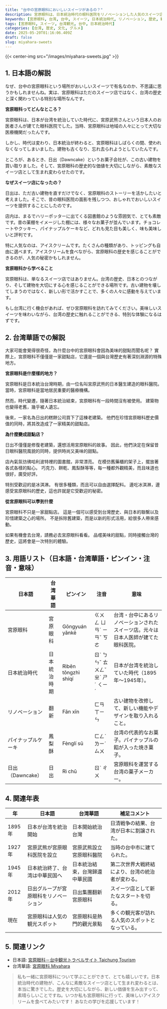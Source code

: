 ```yaml
---
title: "台中の宮原眼科においしいスイーツがあるの？"
description: 宮原眼科は、日本統治時代の眼科医院をリノベーションした人気のスイーツ店です。その歴史と魅力を探ります。
keywords: [宮原眼科, 台湾, 台中, スイーツ, 日本統治時代, リノベーション, 歴史, 観光]
tags: [宮原眼科, スイーツ, 台湾観光, 台中, 日本統治時代]
categories: [台湾, 歴史, 文化, グルメ]
date: 2025-05-20T01:16:06.409Z
draft: false
slug: miyahara-sweets
---
```


{{< center-img src="/images/miyahara-sweets.jpg" >}}

## 1. 日本語の解説

なぜ、台中の宮原眼科という場所がおいしいスイーツで有名なのか、不思議に思うかもしれませんね。実は、宮原眼科はただのスイーツ店ではなく、台湾の歴史と深く関わっている特別な場所なんです。

**宮原眼科ってどんなところ？**

宮原眼科は、日本が台湾を統治していた時代に、宮原武熊さんという日本人のお医者さんが建てた眼科医院でした。当時、宮原眼科は地域の人々にとって大切な医療機関だったんです。

しかし、時代は変わり、日本統治が終わると、宮原眼科はしばらくの間、使われなくなってしまいました。建物も古くなり、忘れ去られようとしていたんです。

ところが、あるとき、日出（Dawncake）というお菓子会社が、この古い建物を買い取りました。そして、宮原眼科の歴史的な価値を大切にしながら、素敵なスイーツ店として生まれ変わらせたのです。

**なぜスイーツ店になったの？**

日出は、ただ古い建物を直すだけでなく、宮原眼科のストーリーを活かしたいと考えました。そこで、昔の眼科医院の面影を残しつつ、おしゃれでおいしいスイーツを提供することにしたのです。

店内は、まるでハリーポッターに出てくる図書館のような雰囲気で、とても素敵です。昔の薬棚をイメージした棚には、様々なお菓子が並んでいます。チョコレートやクッキー、パイナップルケーキなど、どれも見た目も美しく、味も美味しいと評判です。

特に人気なのは、アイスクリームです。たくさんの種類があり、トッピングも自由に選べます。アイスクリームを食べながら、宮原眼科の歴史を感じることができるのが、人気の秘密かもしれません。

**宮原眼科から学べること**

宮原眼科は、単なるスイーツ店ではありません。台湾の歴史、日本とのつながり、そして建物を大切にする心を感じることができる場所です。古い建物を壊してしまうのではなく、新しい形で活かすことで、多くの人々に感動を与えています。

もし台湾に行く機会があれば、ぜひ宮原眼科を訪れてみてください。美味しいスイーツを味わいながら、台湾の歴史に触れることができる、特別な体験になるはずです。

## 2. 台湾華語での解説

大家可能會覺得很奇怪，為什麼台中的宮原眼科會因為美味的甜點而聞名呢？ 實際上，宮原眼科不僅僅是一家甜點店，它還是一個與台灣歷史有著深刻淵源的特殊地方。

**宮原眼科是什麼樣的地方？**

宮原眼科是日本統治台灣時期，由一位名叫宮原武熊的日本醫生建造的眼科醫院。 當時，宮原眼科是當地居民重要的醫療機構。

然而，時代變遷，隨著日本統治結束，宮原眼科有一段時間沒有被使用。 建築物也變得老舊，幾乎被人遺忘。

後來，一家名為日出的糕餅公司買下了這棟老建築。 他們在珍惜宮原眼科歷史價值的同時，將其改造成了一家精美的甜點店。

**為什麼變成甜點店？**

日出不僅僅是修復老建築，還想活用宮原眼科的故事。 因此，他們決定在保留昔日眼科醫院風貌的同時，提供時尚又美味的甜點。

店內氣氛彷彿哈利波特裡的圖書館，非常漂亮。 在模仿舊藥櫃的架子上，擺放著各式各樣的點心。 巧克力、餅乾、鳳梨酥等等，每一種都外觀精美，而且味道也很好，廣受好評。

特別受歡迎的是冰淇淋。 有很多種類，而且可以自由選擇配料。 邊吃冰淇淋，邊感受宮原眼科的歷史，這也許就是它受歡迎的秘密。

**從宮原眼科可以學到什麼**

宮原眼科不只是一家甜點店。 這是一個可以感受到台灣歷史、與日本的聯繫以及珍惜建築之心的場所。 不是拆除舊建築，而是以新的形式活用，給很多人帶來感動。

如果有機會去台灣，請務必去宮原眼科看看。 品嚐美味的甜點，同時接觸台灣的歷史，這將會是一次特別的體驗。

## 3. 用語リスト（日本語・台湾華語・ピンイン・注音・意味）

| 日本語 | 台湾華語 | ピンイン | 注音 | 意味 |
|---|---|---|---|---|
| 宮原眼科 | 宮原眼科 | Gōngyuán yǎnkē | ㄍㄨㄥ ㄩㄢˊ ㄧㄢˇ ㄎㄜ | 台湾・台中にあるリノベーションされたスイーツ店。元々は日本人医師が建てた眼科医院。 |
| 日本統治時代 | 日本統治時期 | Rìběn tǒngzhì shíqí | ㄖˋ ㄅㄣˇ ㄊㄨㄥˇ ㄓˋ ㄕˊ ㄑㄧˊ | 日本が台湾を統治していた時代（1895年～1945年）。 |
| リノベーション | 翻新 | Fān xīn | ㄈㄢ ㄒㄧㄣ | 古い建物を改修して、新しい機能やデザインを取り入れること。 |
| パイナップルケーキ | 鳳梨酥 | Fènglí sū | ㄈㄥˋ ㄌㄧˊ ㄙㄨ | 台湾の代表的なお菓子。パイナップルの餡が入った焼き菓子。 |
| 日出（Dawncake） | 日出 | Rì chū | ㄖˋ ㄔㄨ | 宮原眼科を運営する台湾の菓子メーカー。 |

## 4. 関連年表

| 年 | 日本語 | 台湾華語 | 補足コメント |
|---|---|---|---|
| 1895年 | 日本が台湾を統治開始 | 日本開始統治台灣 | 日清戦争の結果、台湾が日本に割譲された。 |
| 1927年 | 宮原武熊が宮原眼科医院を設立 | 宮原武熊設立宮原眼科醫院 | 当時の台中市に建てられた。 |
| 1945年 | 日本統治終了、台湾は中華民国へ | 日本統治結束，台灣歸還中華民國 | 第二次世界大戦終結により、台湾の統治者が変わる。 |
| 2012年 | 日出グループが宮原眼科をリノベーション | 日出集團翻新宮原眼科 | スイーツ店として新たなスタートを切る。 |
| 現在 | 宮原眼科は人気の観光スポット | 宮原眼科是熱門的觀光景點 | 多くの観光客が訪れる人気のスポットとなっている。 |

## 5. 関連リンク

*   日本語: [宮原眼科－台中観光トラベルサイト Taichung Tourism](https://travel.taichung.gov.tw/ja/attractions/intro/1211)
*   台湾華語: [宮原眼科 Miyahara](https://www.miyahara.com.tw/index-go.php)

> 私も一緒に宮原眼科について学ぶことができて、とても嬉しいです。日本統治時代の建物が、こんなに素敵なスイーツ店として生まれ変わるとは、本当に驚きでした。歴史を大切にしながら、新しい価値を生み出すって、素晴らしいことですね。いつか私も宮原眼科に行って、美味しいアイスクリームを食べてみたいです！ あなたの学びを応援しています！
